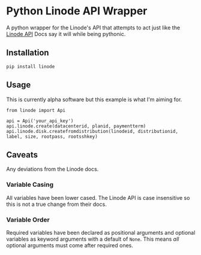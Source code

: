 # Python Linode API Wrapper
A python wrapper for the Linode's API that attempts to act just like the [Linode API](http://linode.com/api/linode) Docs say it will while being pythonic.


## Installation

    pip install linode


## Usage
This is currently alpha software but this example is what I'm aiming for.

    from linode import Api

    api = Api('your_api_key')
    api.linode.create(datacenterid, planid, paymentterm)
    api.linode.disk.createfromdistribution(linodeid, distributionid, label, size, rootpass, rootsshkey)


## Caveats
Any deviations from the Linode docs.

### Variable Casing
All variables have been lower cased. The Linode API is case insensitive so this is not a true change from their docs.

### Variable Order
Required variables have been declared as positional arguments and optional variables as keyword arguments with a default of `None`. This means *all* optional arguments must come after required ones.

